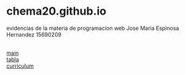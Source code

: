 # chema20.github.io
evidencias de la materia de programacion web Jose Maria Espinosa Hernandez 15690209
<html>
  <head>
  </head>
  <body>
    <br>
    <a href="main.html">main </a> <br>
    <a href="tabla.html">tabla </a> <br>
    <a href="curriculum.html">curriculum </a> <br>
  </body>
  </html>
